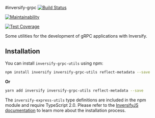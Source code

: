 #inversify-grpc
[![Build Status](https://travis-ci.org/gustavobeavis/inversify-grpc-utils.svg?branch=master)](https://travis-ci.org/gustavobeavis/inversify-grpc-utils)

[![Maintainability](https://api.codeclimate.com/v1/badges/bce7689cd34b552841b5/maintainability)](https://codeclimate.com/github/gustavobeavis/inversify-grpc-utils/maintainability)

[![Test Coverage](https://api.codeclimate.com/v1/badges/bce7689cd34b552841b5/test_coverage)](https://codeclimate.com/github/gustavobeavis/inversify-grpc-utils/test_coverage)

Some utilities for the development of gRPC applications with Inversify.

## Installation

You can install `inversify-grpc-utils` using npm:

```sh
npm install inversify inversify-grpc-utils reflect-metadata --save
```
**Or**

```sh
yarn add inversify inversify-grpc-utils reflect-metadata --save
```

The `inversify-express-utils` type definitions are included in the npm module and require TypeScript 2.0.
Please refer to the [InversifyJS documentation](https://github.com/inversify/InversifyJS#installation) to learn more about the installation process.